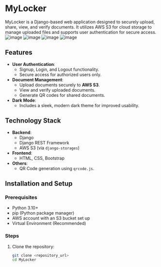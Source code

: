# MyLocker

MyLocker is a Django-based web application designed to securely upload, share, view, and verify documents. It utilizes AWS S3 for cloud storage to manage uploaded files and supports user authentication for secure access.
![image](https://github.com/user-attachments/assets/fffe780f-27c4-4e86-9418-6b70446ec262)
![image](https://github.com/user-attachments/assets/475fa69c-0794-434d-9b92-6fc3157761d1)
![image](https://github.com/user-attachments/assets/591e6d43-96f3-442e-909f-8af221d99c7d)
![image](https://github.com/user-attachments/assets/0aae5d84-9971-4533-b3c5-8ca044525693)





## Features

- **User Authentication**:
  - Signup, Login, and Logout functionality.
  - Secure access for authorized users only.
- **Document Management**:
  - Upload documents securely to **AWS S3**.
  - View and verify uploaded documents.
  - Generate QR codes for shared documents.
- **Dark Mode**:
  - Includes a sleek, modern dark theme for improved usability.

## Technology Stack

- **Backend**:
  - Django
  - Django REST Framework
  - AWS S3 (via `django-storages`)
- **Frontend**:
  - HTML, CSS, Bootstrap
- **Others**:
  - QR Code generation using `qrcode.js`.

## Installation and Setup

### Prerequisites
- Python 3.10+
- pip (Python package manager)
- AWS account with an S3 bucket set up
- Virtual Environment (Recommended)

### Steps

1. Clone the repository:
   ```bash
   git clone <repository_url>
   cd MyLocker
